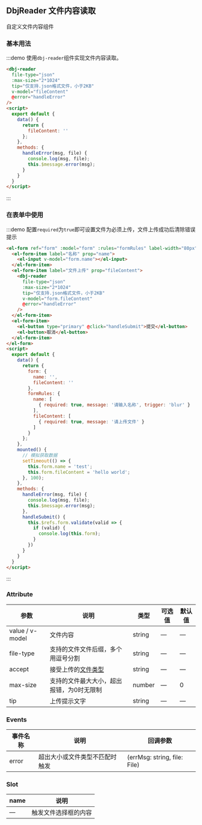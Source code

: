 ## DbjReader 文件内容读取

自定义文件内容组件


### 基本用法

:::demo 使用`dbj-reader`组件实现文件内容读取。
```html
<dbj-reader
  file-type="json"
  :max-size="2*1024"
  tip="仅支持.json格式文件，小于2KB"
  v-model="fileContent"
  @error="handleError"
/>
<script>
  export default {
    data() {
      return {
        fileContent: ''
      };
    },
    methods: {
      handleError(msg, file) {
        console.log(msg, file);
        this.$message.error(msg);
      }
    }
  }
</script>
```
:::

### 在表单中使用

:::demo 配置`required`为`true`即可设置文件为必须上传，文件上传成功后清除错误提示
```html
<el-form ref="form" :model="form" :rules="formRules" label-width="80px" :style="{width: '542px'}">
  <el-form-item label="名称" prop="name">
    <el-input v-model="form.name"></el-input>
  </el-form-item>
  <el-form-item label="文件上传" prop="fileContent">
    <dbj-reader
      file-type="json"
      :max-size="2*1024"
      tip="仅支持.json格式文件，小于2KB"
      v-model="form.fileContent"
      @error="handleError"
    />
  </el-form-item>
  <el-form-item>
    <el-button type="primary" @click="handleSubmit">提交</el-button>
    <el-button>取消</el-button>
  </el-form-item>
</el-form>
<script>
  export default {
    data() {
      return {
        form: {
          name: '',
          fileContent: ''
        },
        formRules: {
          name: [
            { required: true, message: '请输入名称', trigger: 'blur' }
          ],
          fileContent: [
            { required: true, message: '请上传文件' }
          ]
        }
      };
    },
    mounted() {
      // 模拟获取数据
      setTimeout(() => {
        this.form.name = 'test';
        this.form.fileContent = 'hello world';
      }, 100);
    },
    methods: {
      handleError(msg, file) {
        console.log(msg, file);
        this.$message.error(msg);
      },
      handleSubmit() {
        this.$refs.form.validate(valid => {
          if (valid) {
            console.log(this.form);
          }
        })
      }
    }
  }
</script>
```
:::

### Attribute
| 参数      | 说明          | 类型      | 可选值                           | 默认值  |
|---------- |-------------- |---------- |--------------------------------  |-------- |
| value / v-model | 文件内容 | string | — | — |
| file-type | 支持的文件文件后缀，多个用逗号分割 | string | — | — |
| accept | 接受上传的[文件类型](https://developer.mozilla.org/en-US/docs/Web/HTML/Element/input#attr-accept) | string | — | — |
| max-size | 支持的文件最大大小，超出报错，为0时无限制 | number | — | 0 |
| tip | 上传提示文字 | string | — | — |

### Events
| 事件名称      | 说明          | 回调参数 |
|----------- |-------------- | -- |
| error | 超出大小或文件类型不匹配时触发 | (errMsg: string, file: File) |

### Slot
| name | 说明 |
|------|--------|
| — | 触发文件选择框的内容 |
